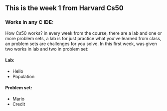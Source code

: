 ## This is the week 1 from Harvard Cs50



### Works in any C IDE:

How Cs50 works? in every week from the course, there are a lab and one or more problem sets, a lab is for just practice what you've learned from class, an problem sets are challenges for you solve. In this first week, was given two works in lab and two in problem set:

#### Lab:

* Hello
* Population

#### Problem set:

* Mario 
* Credit